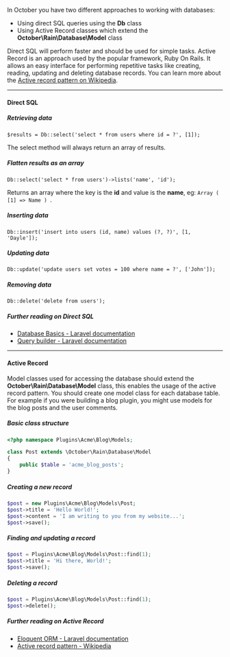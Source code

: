 
In October you have two different approaches to working with databases:

* Using direct SQL queries using the **Db** class
* Using Active Record classes which extend the **October\Rain\Database\Model** class

Direct SQL will perform faster and should be used for simple tasks. Active Record is an approach 
used by the popular framework, Ruby On Rails. It allows an easy interface for performing repetitive 
tasks like creating, reading, updating and deleting database records. You can learn more about the 
[Active record pattern on Wikipedia](http://en.wikipedia.org/wiki/Active_record_pattern).

---

#### Direct SQL

##### Retrieving data
```
$results = Db::select('select * from users where id = ?', [1]);
```
The select method will always return an array of results.

##### Flatten results as an array
```
Db::select('select * from users')->lists('name', 'id');
```
Returns an array where the key is the **id** and value is the **name**, eg: ```Array ( [1] => Name ) ```.

##### Inserting data
```
Db::insert('insert into users (id, name) values (?, ?)', [1, 'Dayle']);
```

##### Updating data

```
Db::update('update users set votes = 100 where name = ?', ['John']);
```

##### Removing data

```
Db::delete('delete from users');
```

##### Further reading on Direct SQL

* [Database Basics - Laravel documentation](http://laravel.com/docs/database)
* [Query builder - Laravel documentation](http://laravel.com/docs/queries)

---

#### Active Record

Model classes used for accessing the database should extend the **October\Rain\Database\Model** class, 
this enables the usage of the active record pattern. You should create one model class for each database 
table. For example if you were building a blog plugin, you might use models for the blog posts and 
the user comments.

##### Basic class structure

```php
<?php namespace Plugins\Acme\Blog\Models;

class Post extends \October\Rain\Database\Model
{
    public $table = 'acme_blog_posts';
}
```

##### Creating a new record

```php
$post = new Plugins\Acme\Blog\Models\Post;
$post->title = 'Hello World!';
$post->content = 'I am writing to you from my website...';
$post->save();
```

##### Finding and updating a record

```php
$post = Plugins\Acme\Blog\Models\Post::find(1);
$post->title = 'Hi there, World!';
$post->save();
```

##### Deleting a record

```php
$post = Plugins\Acme\Blog\Models\Post::find(1);
$post->delete();
```

##### Further reading on Active Record

* [Eloquent ORM - Laravel documentation](http://laravel.com/docs/eloquent)
* [Active record pattern - Wikipedia](http://en.wikipedia.org/wiki/Active_record_pattern)

